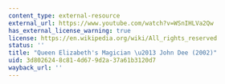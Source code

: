 ```yaml
---
content_type: external-resource
external_url: https://www.youtube.com/watch?v=WSnIHLVa2Qw
has_external_license_warning: true
license: https://en.wikipedia.org/wiki/All_rights_reserved
status: ''
title: "Queen Elizabeth's Magician \u2013 John Dee (2002)"
uid: 3d802624-8c81-4d67-9d2a-37a61b3120d7
wayback_url: ''
---
```


